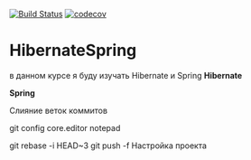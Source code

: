 [![Build Status](https://travis-ci.org/AlexandrKaleganov/HibernateSpring.svg?branch=master)](https://travis-ci.org/AlexandrKaleganov/HibernateSpring)
[![codecov](https://codecov.io/gh/AlexandrKaleganov/HibernateSpring/branch/master/graph/badge.svg)](https://codecov.io/gh/AlexandrKaleganov/HibernateSpring)
# HibernateSpring
в данном курсе я буду изучать Hibernate  и Spring
**Hibernate**

**Spring**


Слияние веток коммитов

git config core.editor notepad

git rebase -i HEAD~3
git push -f
Настройка проекта